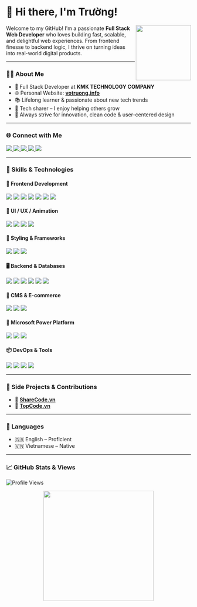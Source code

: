 # 👋 Hi there, I'm Trường!

<!-- Cool GIF or personal image -->
<img align="right" src="https://www.votruong.info/perimg/me.png" width="150"/>

Welcome to my GitHub! I'm a passionate **Full Stack Web Developer** who loves building fast, scalable, and delightful web experiences. From frontend finesse to backend logic, I thrive on turning ideas into real-world digital products.

---

### 👨‍💻 About Me

- 💼 Full Stack Developer at **KMK TECHNOLOGY COMPANY**
- 🌐 Personal Website: [**votruong.info**](https://www.votruong.info)
- 📚 Lifelong learner & passionate about new tech trends
- 🧠 Tech sharer – I enjoy helping others grow
- 🧩 Always strive for innovation, clean code & user-centered design

---

### 🌐 Connect with Me

<p align="left">
  <a href="https://www.votruong.info" target="_blank">
    <img src="https://img.shields.io/badge/Website-votruong.info-0E76A8?style=for-the-badge&logo=google-chrome&logoColor=white" />
  </a>
  <a href="https://www.facebook.com/vtruong.it/" target="_blank">
    <img src="https://img.shields.io/badge/Facebook-1877F2?style=for-the-badge&logo=facebook&logoColor=white" />
  </a>
  <a href="https://www.youtube.com/@truongbinnn" target="_blank">
    <img src="https://img.shields.io/badge/YouTube-FF0000?style=for-the-badge&logo=youtube&logoColor=white" />
  </a>
  <a href="https://www.linkedin.com/in/v%C3%B5-tr%C6%B0%E1%BB%9Dng-3432882a0/" target="_blank">
    <img src="https://img.shields.io/badge/LinkedIn-0A66C2?style=for-the-badge&logo=linkedin&logoColor=white" />
  </a>
  <a href="mailto:truong.vd2000@gmail.com">
    <img src="https://img.shields.io/badge/Gmail-D14836?style=for-the-badge&logo=gmail&logoColor=white" />
  </a>
</p>

---

### 🧠 Skills & Technologies

#### 🧩 Frontend Development
<p>
  <img src="https://img.shields.io/badge/React-61DAFB?style=for-the-badge&logo=react&logoColor=black" />
  <img src="https://img.shields.io/badge/Vue.js-4FC08D?style=for-the-badge&logo=vue.js&logoColor=white" />
  <img src="https://img.shields.io/badge/Angular-DD0031?style=for-the-badge&logo=angular&logoColor=white" />
  <img src="https://img.shields.io/badge/Ionic-3880FF?style=for-the-badge&logo=ionic&logoColor=white" />
  <img src="https://img.shields.io/badge/JavaScript-F7DF1E?style=for-the-badge&logo=javascript&logoColor=black" />
  <img src="https://img.shields.io/badge/TypeScript-3178C6?style=for-the-badge&logo=typescript&logoColor=white" />
  <img src="https://img.shields.io/badge/HTML5-E34F26?style=for-the-badge&logo=html5&logoColor=white" />
</p>

#### 🎨 UI / UX / Animation
<p>
  <img src="https://img.shields.io/badge/Figma-F24E1E?style=for-the-badge&logo=figma&logoColor=white" />
  <img src="https://img.shields.io/badge/Adobe_XD-FF61F6?style=for-the-badge&logo=adobe-xd&logoColor=white" />
  <img src="https://img.shields.io/badge/Sketch-00B1FF?style=for-the-badge&logo=sketch&logoColor=white" />
  <img src="https://img.shields.io/badge/GSAP-88CE02?style=for-the-badge&logo=greensock&logoColor=white" />
</p>

#### 💅 Styling & Frameworks
<p>
  <img src="https://img.shields.io/badge/Tailwind_CSS-38B2AC?style=for-the-badge&logo=tailwind-css&logoColor=white" />
  <img src="https://img.shields.io/badge/Bootstrap-7952B3?style=for-the-badge&logo=bootstrap&logoColor=white" />
  <img src="https://img.shields.io/badge/SASS-CC6699?style=for-the-badge&logo=sass&logoColor=white" />
</p>

#### 🖥️ Backend & Databases
<p>
  <img src="https://img.shields.io/badge/Laravel-FF2D20?style=for-the-badge&logo=laravel&logoColor=white" />
  <img src="https://img.shields.io/badge/PHP-777BB4?style=for-the-badge&logo=php&logoColor=white" />
  <img src="https://img.shields.io/badge/.NET-512BD4?style=for-the-badge&logo=dotnet&logoColor=white" />
  <img src="https://img.shields.io/badge/MySQL-4479A1?style=for-the-badge&logo=mysql&logoColor=white" />
  <img src="https://img.shields.io/badge/MongoDB-47A248?style=for-the-badge&logo=mongodb&logoColor=white" />
  <img src="https://img.shields.io/badge/Microsoft_SQL_Server-CC2927?style=for-the-badge&logo=microsoft-sql-server&logoColor=white" />
</p>

#### 🧩 CMS & E-commerce
<p>
  <img src="https://img.shields.io/badge/WordPress-21759B?style=for-the-badge&logo=wordpress&logoColor=white" />
  <img src="https://img.shields.io/badge/Magento-EE6722?style=for-the-badge&logo=magento&logoColor=white" />
  <img src="https://img.shields.io/badge/Shopify-96BF47?style=for-the-badge&logo=shopify&logoColor=white" />
</p>

#### 🧠 Microsoft Power Platform
<p>
  <img src="https://img.shields.io/badge/PowerApps-742774?style=for-the-badge&logo=microsoft-powerapps&logoColor=white" />
  <img src="https://img.shields.io/badge/Power_Automate-0066B8?style=for-the-badge&logo=microsoft-power-automate&logoColor=white" />
  <img src="https://img.shields.io/badge/SharePoint-0078D4?style=for-the-badge&logo=microsoft-sharepoint&logoColor=white" />
</p>

#### 📦 DevOps & Tools
<p>
  <img src="https://img.shields.io/badge/Git-F05032?style=for-the-badge&logo=git&logoColor=white" />
  <img src="https://img.shields.io/badge/GitHub-181717?style=for-the-badge&logo=github&logoColor=white" />
  <img src="https://img.shields.io/badge/Vercel-000000?style=for-the-badge&logo=vercel&logoColor=white" />
  <img src="https://img.shields.io/badge/Docker-2496ED?style=for-the-badge&logo=docker&logoColor=white" />
</p>

---

### 🌱 Side Projects & Contributions

- 🔗 **[ShareCode.vn](https://sharecode.vn/thanh-vien/truong-259085.htm)**  
- 🔗 **[TopCode.vn](https://topcode.vn/thanh-vien/vo-61380.htm)**

---

### 💬 Languages

- 🇬🇧 English – Proficient  
- 🇻🇳 Vietnamese – Native

---

### 📈 GitHub Stats & Views

<p align="left">
  <img src="https://komarev.com/ghpvc/?username=truongraph&color=blueviolet" alt="Profile Views" />
</p>

<!-- Footer GIF -->
<p align="center">
  <img src="https://i.giphy.com/media/v1.Y2lkPTc5MGI3NjExNHd5cjBoN210dmp5ZHhpdjVhZnluMHZ6eW1vZGQwZndidWd5bWp4OCZlcD12MV9pbnRlcm5hbF9naWZfYnlfaWQmY3Q9dHM/B6wdZEDP2TXRkA83o5/giphy.gif" width="300"/>
</p>
